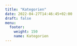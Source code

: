 ```yaml
---
title: "Kategorien"
date: 2022-04-27T14:46:45+02:00
draft: false
menu:
  footer:
    weight: 150
    name: Kategorien
---
```


